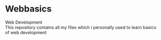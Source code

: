 # Webbasics
Web Development
<br>
This repository contains all my files which i personally used to learn basics of web development
